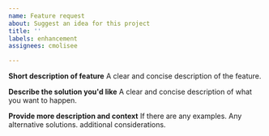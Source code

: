 ```yaml
---
name: Feature request
about: Suggest an idea for this project
title: ''
labels: enhancement
assignees: cmolisee

---
```


**Short description of feature**
A clear and concise description of the feature.

**Describe the solution you'd like**
A clear and concise description of what you want to happen.

**Provide more description and context**
If there are any examples.
Any alternative solutions.
additional considerations.
